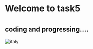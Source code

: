# <h1> Welcome to task5 
# <h2> coding and progressing....

  
  ![italy](https://user-images.githubusercontent.com/95477780/235449691-c1dbd928-3004-4388-82a0-42ce159c57bd.jpg)
